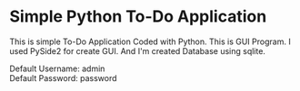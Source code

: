 # Simple  Python  To-Do  Application
This is simple To-Do Application Coded with Python. This is GUI Program. I used PySide2 for create GUI. And I'm created Database using sqlite.<br>

Default Username: admin<br>
Default Password: password
